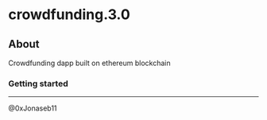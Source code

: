 # crowdfunding.3.0

## About

Crowdfunding dapp built on ethereum blockchain

### Getting started

------------------

@0xJonaseb11

